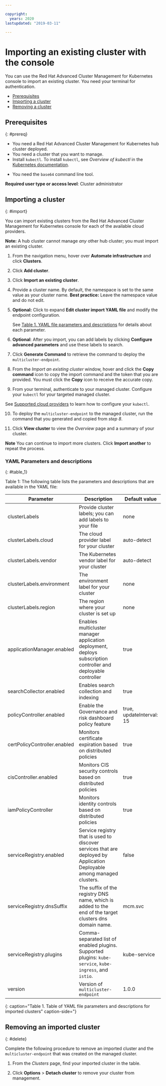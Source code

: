 ```yaml
---

copyright:
  years: 2020
lastupdated: "2019-03-11"

---
```


# Importing an existing cluster with the console

You can use the Red Hat Advanced Cluster Management for Kubernetes console to import an existing cluster. You need your terminal for authentication.

- [Prerequisites](#prereq)
- [Importing a cluster](#import)
- [Removing a cluster](#delete)
 
## Prerequisites
{: #prereq}

* You need a Red Hat Advanced Cluster Management for Kubernetes hub cluster deployed. 
* You need a cluster that you want to manage. 
* Install `kubectl`. To install `kubectl`, see _Overview of kubectl_ in the [Kubernetes documentation](https://kubernetes.io/docs/reference/kubectl/overview/). 

<!--Optionally, the Visual Web Terminal supports both `kubectl` and `oc` commands and can target alternative `contexts` to work with remote clusters. (wait for testing, elder sending RFE)-->

* You need the `base64` command line tool.

**Required user type or access level**: Cluster administrator

## Importing a cluster
{: #import}

You can import existing clusters from the Red Hat Advanced Cluster Management for Kubernetes console for each of the available cloud providers.

 **Note:** A hub cluster cannot manage _any_ other hub cluster; you must import an existing cluster.

1. From the navigation menu, hover over **Automate infrastructure** and click **Clusters**.

2. Click **Add cluster**.

3. Click **Import an existing cluster**.

4. Provide a cluster name. By default, the namespace is set to the same value as your cluster name. **Best practice:** Leave the namespace value and do not edit.

5. **Optional:** Click to expand **Edit cluster import YAML file** and modify the endpoint configuration. 

   See [Table 1. YAML file parameters and descriptions](#table_1) for details about each parameter.

6. **Optional**: After you import, you can add labels by clicking **Configure advanced parameters** and use these labels to search.
   
7. Click **Generate Command** to retrieve the command to deploy the `multicluster-endpoint`.

8. From the _Import an existing cluster_ window, hover and click the **Copy command** icon to copy the import command and the token that you are provided. You must click the **Copy** icon to receive the accurate copy.

9. From your terminal, authenticate to your managed cluster. Configure your `kubectl` for your targeted managed cluster.

  See [Supported cloud providers](../install/supported_clouds.md) to learn how to configure your `kubectl`.

10. To deploy the `multicluster-endpoint` to the managed cluster, run the command that you generated and copied from _step 8_.

11. Click **View cluster** to view the _Overview_ page and a summary of your cluster. 

**Note** You can continue to import more clusters. Click **Import another** to repeat the process.

### YAML Parameters and descriptions
{: #table_1}

Table 1: The following table lists the parameters and descriptions that are available in the YAML file:

| Parameter | Description | Default value|
|---|---|---|
| clusterLabels| Provide cluster labels; you can add labels to your file | none |
| clusterLabels.cloud| The cloud provider label for your cluster| auto-detect|
| clusterLabels.vendor| The Kubernetes vendor label for your cluster| auto-detect|
| clusterLabels.environment| The environment label for your cluster| none|
| clusterLabels.region| The region where your cluster is set up|none|
| applicationManager.enabled| Enables multicluster manager application deployment, deploys subscription controller and deployable controller | true | 
| searchCollector.enabled| Enables search collection and indexing | true|
| policyController.enabled| Enable the Governance and risk dashboard policy feature|true, updateInterval: 15|  
| certPolicyController.enabled|Monitors certificate expiration based on distributed policies|true|
| cisController.enabled|Monitors CIS security controls based on distributed policies|true|
| iamPolicyController|Monitors identity controls based on distributed policies|true|
| serviceRegistry.enabled| Service registry that is used to discover services that are deployed by Application Deployable among managed clusters.| false | 
| serviceRegistry.dnsSuffix| The suffix of the registry DNS name, which is added to the end of the target clusters dns domain name.|mcm.svc| 
| serviceRegistry.plugins| Comma-separated list of enabled plugins. Supported plugins: `kube-service`, `kube-ingress`, and `istio`. |kube-service|
| version| Version of `multicluster-endpoint` |1.0.0|
{: caption="Table 1. Table of YAML file parameters and descriptions for imported clusters" caption-side="}

## Removing an imported cluster
{: #delete}

Complete the following procedure to remove an imported cluster and the `multicluster-endpoint` that was created on the managed cluster.

1. From the _Clusters_ page, find your imported cluster in the table.
   
2. Click **Options** > **Detach cluster** to remove your cluster from management.
